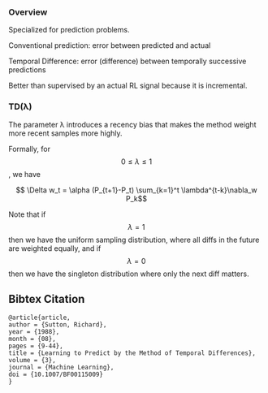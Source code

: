 
### Overview

Specialized for prediction problems.

Conventional prediction: error between predicted and actual

Temporal Difference: error (difference) between temporally successive predictions

Better than supervised by an actual RL signal because it is incremental.

### TD(λ)

The parameter λ introduces a recency bias that makes the method weight more recent samples more highly.  

Formally, for
$$ 0 \le \lambda \le 1 $$, we have

$$ \Delta w_t = \alpha (P_{t+1}-P_t) \sum_{k=1}^t \lambda^{t-k}\nabla_w P_k$$

Note that if $$\lambda = 1$$ then we have the uniform sampling distribution, where all diffs in the future are weighted equally,
and if $$\lambda = 0$$ then we have the singleton distribution where only the next diff matters. 

## Bibtex Citation

```
@article{article,
author = {Sutton, Richard},
year = {1988},
month = {08},
pages = {9-44},
title = {Learning to Predict by the Method of Temporal Differences},
volume = {3},
journal = {Machine Learning},
doi = {10.1007/BF00115009}
}
```
